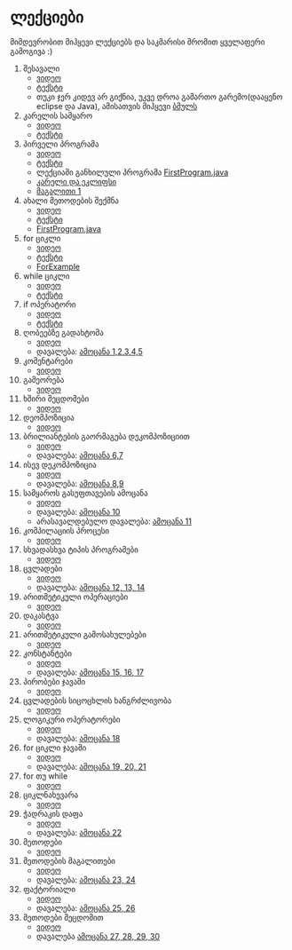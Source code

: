 # ლექციები
მიმდევრობით მიჰყევი ლექციებს და საკმარისი შრომით ყველაფერი გამოგივა :)

1. შესავალი
    * [ვიდეო](list.md)
    * [ტექსტი](lectures/1-intro/1-intro.md)
    * თუკი ჯერ კიდევ არ გიქნია, უკვე დროა გამართო გარემო(დააყენო eclipse და Java), ამისათვის მიჰყევი [ბმულს](development-environment.md)
2. კარელის სამყარო
    * [ვიდეო](https://youtu.be/OufOzpYLa_s)
    * [ტექსტი](lectures/2-karel-world/2-karel-world.md)
3. პირველი პროგრამა
    * [ვიდეო](https://youtu.be/VUw-K7lfnmg)
    * [ტექსტი](lectures/3-first-program/3-first-program.md)
    * ლექციაში განხილული პროგრამა [FirstProgram.java](lectures/3-first-program/FirstProgram.java)
    * [კარელი და ეკლიფსი](karel-and-eclipse.md)
    * [მაგალითი 1](lectures/3-first-program/1-example.md)
4. ახალი მეთოდების შექმნა
    * [ვიდეო](https://youtu.be/OAZq-xENryk)
    * [ტექსტი](lectures/4-new-methods/4-new-methods.md)
    * [FirstProgram.java](lectures/4-new-methods/FirstProgram.java)
5. for ციკლი
    * [ვიდეო](https://youtu.be/NuNv_NmDeH4)
    * [ტექსტი](lectures/5-for-loop/5-for-loop.md)
    * [ForExample](lectures/5-for-loop/ForExample.java)
6. while ციკლი
    * [ვიდეო](https://youtu.be/hgi3GO-kgXA)
    * [ტექსტი](lectures/6-while-loop/6-while-loop.md)
7. if ოპერატორი
    * [ვიდეო](https://youtu.be/Rw6buz96ZDg)
    * [ტექსტი](lectures/6-while-loop/6-while-loop.md)
8. ღობეებზე გადახტომა
    * [ვიდეო](https://youtu.be/YHHl52UGuZE)
    * დავალება: [ამოცანა 1,2,3,4,5](problem-set/problems.md#1-movekarel)
9.  კომენტარები
    * [ვიდეო](https://youtu.be/jmUlAXJ9grI)
10. გამეორება
    * [ვიდეო](https://youtu.be/5yXcBwLp57I)
11. ხშირი შეცდომები
    * [ვიდეო](https://youtu.be/GM-ffO9vHo4)
12. დეომპოზიცია
    * [ვიდეო](https://youtu.be/dHuciVahtYI)
13. ბრილიანტების გაორმაგება დეკომპოზიციით
    * [ვიდეო](https://youtu.be/gtCLBcVo74I)
    * დავალება: [ამოცანა 6,7](problem-set/problems.md#6-addition)
14. ისევ დეკომპოზიცია
    * [ვიდეო](https://youtu.be/S0vZM7HuzmY)
    * დავალება: [ამოცანა 8,9](problem-set/problems.md#8-subtraction)
15. სამყაროს გასუფთავების ამოცანა
    * [ვიდეო](https://youtu.be/VvDsN1K8v9U)
    * დავალება: [ამოცანა 10](problem-set/problems.md#10-division)
    * არასავალდებულო დავალება: [ამოცანა 11](problem-set/problems.md#11-maze)
16. კომპილაციის პროცესი
    * [ვიდეო](https://youtu.be/GtUp84LwiQo)
17. სხვადასხვა ტიპის პროგრამები
    * [ვიდეო](https://youtu.be/ncNEsaguqgA)
18. ცვლადები
    * [ვიდეო](https://youtu.be/OcXhUTiij34)
    * დავალება: [ამოცანა 12, 13, 14](problem-set/problems.md#12-house)
19. არითმეტიკული ოპერაციები
    * [ვიდეო](https://youtu.be/TbTQJxEgqkE)
20. დაკასტვა
    * [ვიდეო](https://youtu.be/GgjMt6L1iUk)
21. არითმეტიკული გამოსახულებები
    * [ვიდეო](https://youtu.be/DTsCFCNdkN0)
22. კონსტანტები
    * [ვიდეო](https://youtu.be/-m_a7DnO1EU)
    * დავალება: [ამოცანა 15, 16, 17](problem-set/problems.md#15-average)
23. პირობები ჯავაში
    * [ვიდეო](https://youtu.be/LimIH2luAyQ)
24. ცვლადების სიცოცხლის ხანგრძლივობა
    * [ვიდეო](https://youtu.be/tnY-3ktjYZE)
25. ლოგიკური ოპერატორები
    * [ვიდეო](https://youtu.be/flN68TniqEA)
    * დავალება: [ამოცანა 18](problem-set/problems.md#18-max2ints)
26. for ციკლი ჯავაში
    * [ვიდეო](https://youtu.be/rgNOYbW8jY8)
    * დავალება: [ამოცანა 19, 20, 21](problem-set/problems.md#18-max2ints)
27. for თუ while
    * [ვიდეო](https://youtu.be/qK95yGUy3PA)
28. ციკლნახევარა
    * [ვიდეო](https://youtu.be/FNfBFjozfLE)
29. ჭადრაკის დაფა
    * [ვიდეო](https://youtu.be/KAnGRcOscY8)
    * დავალება: [ამოცანა 22](problem-set/problems.md#22-chessboard)
30. მეთოდები
    * [ვიდეო](https://youtu.be/abMmCxa0rZQ)
31. მეთოდების მაგალითები
    * [ვიდეო](https://youtu.be/YFeLn7FyfnA)
    * დავალება: [ამოცანა 23, 24](problem-set/problems.md#23-sum1n)
32. ფაქტორიალი
    * [ვიდეო](https://youtu.be/3vXfgxfINPo)
    * დავალება: [ამოცანა 25, 26](problem-set/problems.md#23-sum1n)
33. მეთოდები შეცდომით
    * [ვიდეო](https://youtu.be/gqqcu1TLAlw)
    * დავალება [ამოცანა 27, 28, 29, 30](problem-set/problems.md#27-power)
